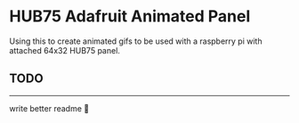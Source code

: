 # HUB75 Adafruit Animated Panel

Using this to create animated gifs to be used with a raspberry pi with attached 64x32 HUB75 panel.

## TODO
------
write better readme 🤡